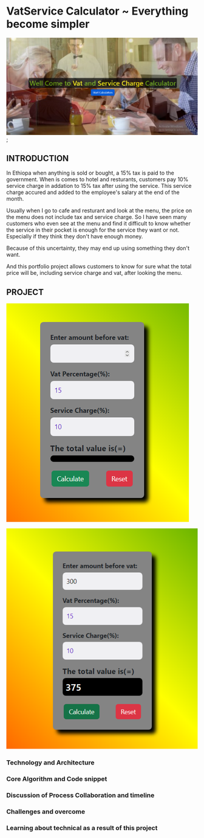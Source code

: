 # VatService Calculator ~ Everything become simpler

![Customers in resturant](./src/img/bg-img-5.png);

## INTRODUCTION

In Ethiopa when anything is sold or bought, a 15% tax is paid
to the government. When is comes to hotel and resturants, customers
pay 10% service charge in addation to 15% tax after using the
service. This service charge accured and added to the employee's
salary at the end of the month.

Usually when I go to cafe and resturant and look at the menu, the
price on the menu does not include tax and service charge. So I
have seen many customers who even see at the menu and find it
difficult to know whether the service in their pocket is enough for
the service they want or not. Especially if they think they don't
have enough money.

Because of this uncertainty, they may end up using something they don't want.

And this portfolio project allows customers to know for sure what
the total price will be, including service charge and vat, after
looking the menu.

## PROJECT

![project photo 1](./src/img/bg-img-6.png)

![project photo with answer](./src/img/bg-img-7.png)

<!-- This is a simple web app that used to calculate the total amount incuding vat and service charge if there is no service charge you can put on the value of service charge 0 or none.

I make this app specially for cafe and restaurant customers that is why I included service charge. -->

### Technology and Architecture

### Core Algorithm and Code snippet

### Discussion of Process Collaboration and timeline

### Challenges and overcome

### Learning about technical as a result of this project
